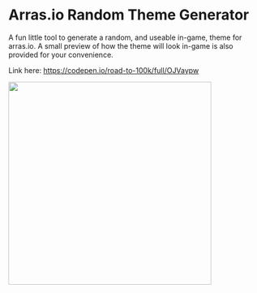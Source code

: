 # Arras.io Random Theme Generator
A fun little tool to generate a random, and useable in-game, theme for arras.io. A small preview of how the theme will look in-game is also provided for your convenience.

Link here: https://codepen.io/road-to-100k/full/OJVaypw

<img src="https://i.imgur.com/2DVqB1j.png" height="400"/>
